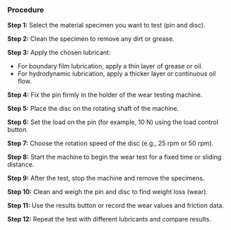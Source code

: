 ### Procedure

**Step 1:** Select the material specimen you want to test (pin and disc).  

**Step 2:** Clean the specimen to remove any dirt or grease.  

**Step 3:** Apply the chosen lubricant:  
- For boundary film lubrication, apply a thin layer of grease or oil.  
- For hydrodynamic lubrication, apply a thicker layer or continuous oil flow.  

**Step 4:** Fix the pin firmly in the holder of the wear testing machine.  

**Step 5:** Place the disc on the rotating shaft of the machine.  

**Step 6:** Set the load on the pin (for example, 10 N) using the load control button.  

**Step 7:** Choose the rotation speed of the disc (e.g., 25 rpm or 50 rpm).  

**Step 8:** Start the machine to begin the wear test for a fixed time or sliding distance.  

**Step 9:** After the test, stop the machine and remove the specimens.  

**Step 10:** Clean and weigh the pin and disc to find weight loss (wear).  

**Step 11:** Use the results button or record the wear values and friction data.  

**Step 12:** Repeat the test with different lubricants and compare results.
